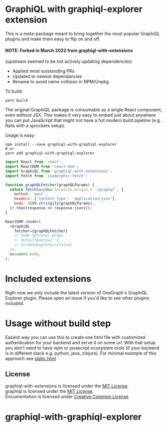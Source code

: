 # GraphiQL with graphiql-explorer extension

This is a meta-package meant to bring together the most popular GraphiQL plugins and make them easy to flip on and off.


#### NOTE: Forked in March 2022 from graphigl-with-extensions 
(upstream seemed to be not actively updating dependencies)
  - Applied most outstanding PRs
  - Updated to newest dependancies
  - Rename to avoid name collision in NPM/Unpkg


To build:
```
yarn build
```

The original GraphiQL package is consumable as a single React component, even without JSX. This makes it very easy to embed just about anywhere you can put JavaScript that might not have a full modern build pipeline (e.g. Rails with a sprockets setup).

Usage is easy:

```
npm install --save graphiql-with-graphiql-explorer
# or
yarn add graphiql-with-graphiql-explorer
```

```javascript
import React from 'react';
import ReactDOM from 'react-dom';
import GraphiQL from 'graphiql-with-extensions';
import fetch from 'isomorphic-fetch';

function graphQLFetcher(graphQLParams) {
  return fetch(window.location.origin + '/graphql', {
    method: 'post',
    headers: {'Content-Type': 'application/json'},
    body: JSON.stringify(graphQLParams),
  }).then(response => response.json());
}

ReactDOM.render(
  <GraphiQL
    fetcher={graphQLFetcher}
    // Some optional props
    // defaultQuery={''}
    // disableExplorer={false}
  />,
  document.body,
);
```

# Included extensions

Rigth now we only include the latest version of OneGraph's GraphiQL Explorer plugin. Please open an issue if you'd like to see other plugins included.

# Usage without build step

Easiest way you can use this to create one html file with customized authentication for your backend and serve it on some url. With that setup you don't
need to have npm or javascript ecosystem tools (if your backend is in different stack e.g. python, java, clojure). For minimal example of this approach see [static.html](examples/static.html)

## License

graphiql-with-extensions is licensed under the [MIT License](http://opensource.org/licenses/MIT).<br>
graphiql is licensed under the [MIT License](http://opensource.org/licenses/MIT).<br>
Documentation is licensed under [Creative Common License](http://creativecommons.org/licenses/by/4.0/).<br>

# graphiql-with-graphiql-explorer
